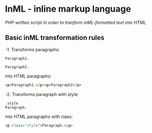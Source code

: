 # InML - inline markup language

*PHP-written script in order to tranform inML-formatted text into HTML.*

## Basic inML transformation rules

-1. Transforms paragraphs:

```text
Paragraph1.

Paragraph2.
```

into HTML paragraphs:

```html
<p>Paragraph1.</p><p>Paragraph2</p>
```

-2. Transforms paragraph with style:

```text
.style
Paragraph.
```

into HTML paragraphs with class:

```html
<p class="style">Paragraph.</p>
```
